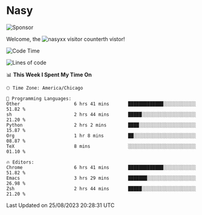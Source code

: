 # Nasy

<!--
<p align="center">
<img height="200" src="https://github-readme-stats.vercel.app/api?username=nasyxx&count_private=true&show_icons=true&theme=dracula&include_all_commits=true"/>
<img height="200" src="https://github-readme-stats.vercel.app/api/top-langs/?username=nasyxx&theme=dracula&hide=html,jupyter+notebook&count_private=true&show_icons=true"/>
</p>

  
----------------
-->

![Sponsor](https://img.shields.io/static/v1.svg?label=Sponsor&message=%E2%9D%A4&logo=GitHub&style=flat&color=pink)
 
Welcome, the ![nasyxx visitor counter](https://count.getloli.com/get/@nasyxx?theme=rule34)th vistor!
 
<!--START_SECTION:waka-->
![Code Time](http://img.shields.io/badge/Code%20Time-3%2C663%20hrs%2021%20mins-blue)

![Lines of code](https://img.shields.io/badge/From%20Hello%20World%20I%27ve%20Written-6.3%20million%20lines%20of%20code-blue)

📊 **This Week I Spent My Time On** 

```text
🕑︎ Time Zone: America/Chicago

💬 Programming Languages: 
Other                    6 hrs 41 mins       █████████████░░░░░░░░░░░░   51.82 % 
sh                       2 hrs 44 mins       █████░░░░░░░░░░░░░░░░░░░░   21.20 % 
Python                   2 hrs 2 mins        ████░░░░░░░░░░░░░░░░░░░░░   15.87 % 
Org                      1 hr 8 mins         ██░░░░░░░░░░░░░░░░░░░░░░░   08.87 % 
TeX                      8 mins              ░░░░░░░░░░░░░░░░░░░░░░░░░   01.10 % 

🔥 Editors: 
Chrome                   6 hrs 41 mins       █████████████░░░░░░░░░░░░   51.82 % 
Emacs                    3 hrs 29 mins       ███████░░░░░░░░░░░░░░░░░░   26.98 % 
Zsh                      2 hrs 44 mins       █████░░░░░░░░░░░░░░░░░░░░   21.20 % 
```


 Last Updated on 25/08/2023 20:28:31 UTC
<!--END_SECTION:waka-->

<!-- ![visitors](https://visitor-badge.laobi.icu/badge?page_id=nasyxx.nasyxx) -->
